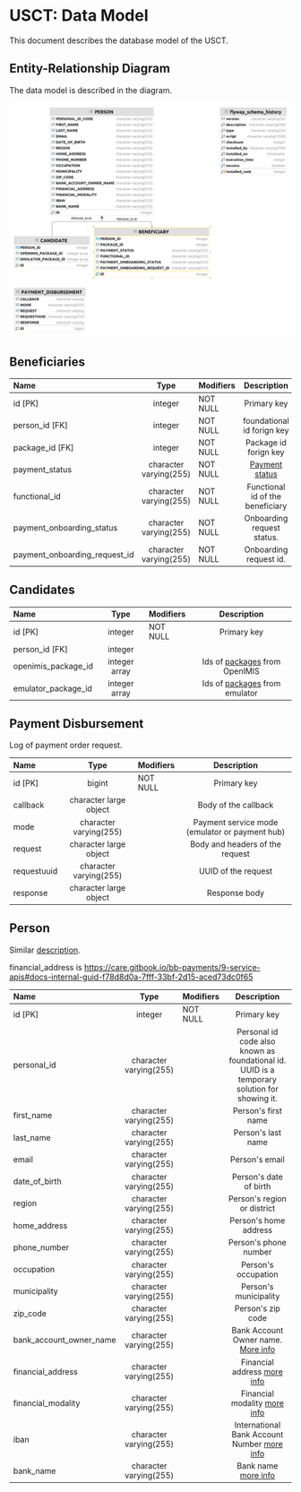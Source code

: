 # USCT: Data Model

This document describes the database model of the USCT.

## Entity-Relationship Diagram

The data model is described in the diagram.

![Entity-Relationship Diagram](images/data-model-diagram.png)


## Beneficiaries
| Name                          |          Type          | Modifiers |           Description            |
|:------------------------------|:----------------------:|:----------|:--------------------------------:|
| id [PK]                       |        integer         | NOT NULL  |           Primary key            |
| person_id [FK]                |        integer         | NOT NULL  |    foundational id forign key    |
| package_id    [FK]            |        integer         | NOT NULL  |      Package id forign key       |
| payment_status                | character varying(255) | NOT NULL  |   [Payment status](status.md)    |
| functional_id                 | character varying(255) | NOT NULL  | Functional id of the beneficiary |
| payment_onboarding_status     | character varying(255) | NOT NULL  |    Onboarding request status.    |
| payment_onboarding_request_id | character varying(255) | NOT NULL  |      Onboarding request id.      |

## Candidates

| Name                |     Type      | Modifiers |                 Description                  |
|:--------------------|:-------------:|:----------|:--------------------------------------------:|
| id [PK]             |    integer    | NOT NULL  |                 Primary key                  |
| person_id   [FK]    |    integer    |           |                                              |
| openimis_package_id | integer array |           | Ids of [packages](packages.md) from OpenIMIS |
| emulator_package_id | integer array |           | Ids of [packages](packages.md) from emulator |


## Payment Disbursement
Log of payment order request. 

| Name        |          Type          | Modifiers |                  Description                   |
|:------------|:----------------------:|:----------|:----------------------------------------------:|
| id [PK]     |         bigint         | NOT NULL  |                  Primary key                   |
| callback    | character large object |           |              Body of the callback              |
| mode        | character varying(255) |           | Payment service mode (emulator or payment hub) |
| request     | character large object |           |        Body and headers of the request         |
| requestuuid | character varying(255) |           |              UUID of the request               |
| response    | character large object |           |                 Response body                  |


## Person
Similar [description](https://openid.net/specs/openid-connect-core-1_0.html#5.1.%20Standard%20Claims).

financial_address is https://care.gitbook.io/bb-payments/9-service-apis#docs-internal-guid-f78d8d0a-7fff-33bf-2d15-aced73dc0f65

| Name                    |          Type          | Modifiers |                                                                       Description                                                                        |
|:------------------------|:----------------------:|:----------|:--------------------------------------------------------------------------------------------------------------------------------------------------------:|
| id [PK]                 |        integer         | NOT NULL  |                                                                       Primary key                                                                        |
| personal_id             | character varying(255) |           |                               Personal id code also known as foundational id. UUID is a temporary solution for showing it.                               |
| first_name              | character varying(255) |           |                                                                   Person's first name                                                                    |
| last_name               | character varying(255) |           |                                                                    Person's last name                                                                    |
| email                   | character varying(255) |           |                                                                      Person's email                                                                      |
| date_of_birth           | character varying(255) |           |                                                                  Person's date of birth                                                                  |
| region                  | character varying(255) |           |                                                               Person's region or district                                                                |
| home_address            | character varying(255) |           |                                                                  Person's home address                                                                   |
| phone_number            | character varying(255) |           |                                                                  Person's phone number                                                                   |
| occupation              | character varying(255) |           |                                                                   Person's occupation                                                                    |
| municipality            | character varying(255) |           |                                                                  Person's municipality                                                                   |
| zip_code                | character varying(255) |           |                                                                    Person's zip code                                                                     |
| bank_account_owner_name | character varying(255) |           |     Bank Account Owner name. [More info](https://github.com/careWorkingGroup/sandbox-bb-payments/tree/bad263faa7ff1c4d7788751e9cd06899c561853a)      |
| financial_address       | character varying(255) |           |         Financial address [more info](https://github.com/careWorkingGroup/sandbox-bb-payments/tree/bad263faa7ff1c4d7788751e9cd06899c561853a)         |
| financial_modality      | character varying(255) |           |                                                 Financial modality [more info](./financial-modality.md)                                                  |
| iban                    | character varying(255) |           | International Bank Account Number [more info](https://github.com/careWorkingGroup/sandbox-bb-payments/tree/bad263faa7ff1c4d7788751e9cd06899c561853a) |
| bank_name               | character varying(255) |           |             Bank name [more info](https://github.com/careWorkingGroup/sandbox-bb-payments/tree/bad263faa7ff1c4d7788751e9cd06899c561853a)             |
